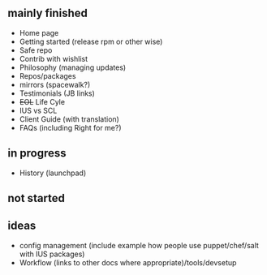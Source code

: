## mainly finished

* Home page
* Getting started (release rpm or other wise)
* Safe repo
* Contrib with wishlist
* Philosophy (managing updates)
* Repos/packages
* mirrors (spacewalk?)
* Testimonials (JB links)
* ~~EOL~~ Life Cyle
* IUS vs SCL
* Client Guide (with translation)
* FAQs (including Right for me?)

## in progress

* History (launchpad)

## not started

## ideas

* config management (include example how people use puppet/chef/salt with IUS packages)
* Workflow (links to other docs where appropriate)/tools/devsetup
